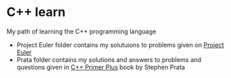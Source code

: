 # C++ learn

My path of learning the C++ programming language

- Project Euler folder contains my solutuions to problems given on [Project Euler](https://projecteuler.net)
- Prata folder contains my solutions and answers to problems and questions given in [C++ Primer Plus](https://www.amazon.com/Primer-Plus-6th-Developers-Library/dp/0321776402) book by Stephen Prata
